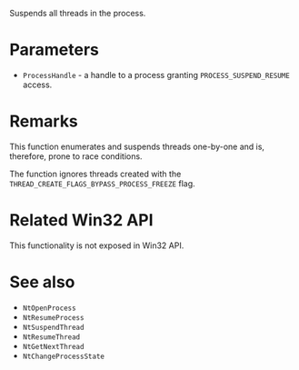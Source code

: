 Suspends all threads in the process.

# Parameters
 - `ProcessHandle` - a handle to a process granting `PROCESS_SUSPEND_RESUME` access.

# Remarks
This function enumerates and suspends threads one-by-one and is, therefore, prone to race conditions.

The function ignores threads created with the `THREAD_CREATE_FLAGS_BYPASS_PROCESS_FREEZE` flag.

# Related Win32 API
This functionality is not exposed in Win32 API.
 
# See also
 - `NtOpenProcess`
 - `NtResumeProcess`
 - `NtSuspendThread`
 - `NtResumeThread`
 - `NtGetNextThread`
 - `NtChangeProcessState`
